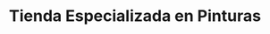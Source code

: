 ---
title: "Tienda Especializada en Pinturas"
url: /ciudad-de-panama/tienda-especializada-en-pinturas/
shop: Farben
---